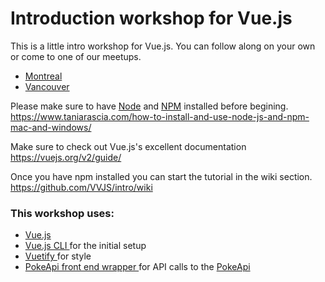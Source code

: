 # Introduction workshop for Vue.js

This is a little intro workshop for Vue.js. You can follow along on your own or come to one of our meetups.

- [Montreal](https://www.meetup.com/Sport-Tech-by-Decathlon/events/251660210/)
- [Vancouver](https://www.meetup.com/Vancity-Vue-js/events/251487811/)

Please make sure to have [Node](https://nodejs.org/) and [NPM](https://www.npmjs.com/) installed before begining.  
https://www.taniarascia.com/how-to-install-and-use-node-js-and-npm-mac-and-windows/

Make sure to check out Vue.js's excellent documentation  
https://vuejs.org/v2/guide/

Once you have npm installed you can start the tutorial in the wiki section.  
https://github.com/VVJS/intro/wiki

### This workshop uses:

- [Vue.js](https://vuejs.org/)
- [Vue.js CLI ](https://github.com/vuejs/vue-cli) for the initial setup
- [Vuetify ](https://vuetifyjs.com/) for style
- [PokeApi front end wrapper ](https://github.com/PokeAPI/pokeapi-js-wrapper) for API calls to the [PokeApi](https://pokeapi.co/)
